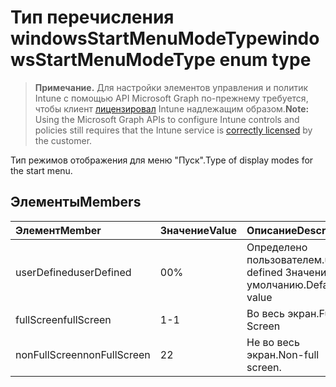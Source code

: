 # <a name="windowsstartmenumodetype-enum-type"></a><span data-ttu-id="06ecf-101">Тип перечисления windowsStartMenuModeType</span><span class="sxs-lookup"><span data-stu-id="06ecf-101">windowsStartMenuModeType enum type</span></span>

> <span data-ttu-id="06ecf-102">**Примечание.** Для настройки элементов управления и политик Intune с помощью API Microsoft Graph по-прежнему требуется, чтобы клиент [лицензировал](https://go.microsoft.com/fwlink/?linkid=839381) Intune надлежащим образом.</span><span class="sxs-lookup"><span data-stu-id="06ecf-102">**Note:** Using the Microsoft Graph APIs to configure Intune controls and policies still requires that the Intune service is [correctly licensed](https://go.microsoft.com/fwlink/?linkid=839381) by the customer.</span></span>

<span data-ttu-id="06ecf-103">Тип режимов отображения для меню "Пуск".</span><span class="sxs-lookup"><span data-stu-id="06ecf-103">Type of display modes for the start menu.</span></span>
## <a name="members"></a><span data-ttu-id="06ecf-104">Элементы</span><span class="sxs-lookup"><span data-stu-id="06ecf-104">Members</span></span>
|<span data-ttu-id="06ecf-105">Элемент</span><span class="sxs-lookup"><span data-stu-id="06ecf-105">Member</span></span>|<span data-ttu-id="06ecf-106">Значение</span><span class="sxs-lookup"><span data-stu-id="06ecf-106">Value</span></span>|<span data-ttu-id="06ecf-107">Описание</span><span class="sxs-lookup"><span data-stu-id="06ecf-107">Description</span></span>|
|:---|:---|:---|
|<span data-ttu-id="06ecf-108">userDefined</span><span class="sxs-lookup"><span data-stu-id="06ecf-108">userDefined</span></span>|<span data-ttu-id="06ecf-109">0</span><span class="sxs-lookup"><span data-stu-id="06ecf-109">0%</span></span>|<span data-ttu-id="06ecf-110">Определено пользователем.</span><span class="sxs-lookup"><span data-stu-id="06ecf-110">user defined</span></span> <span data-ttu-id="06ecf-111">Значение по умолчанию.</span><span class="sxs-lookup"><span data-stu-id="06ecf-111">Default value</span></span>|
|<span data-ttu-id="06ecf-112">fullScreen</span><span class="sxs-lookup"><span data-stu-id="06ecf-112">fullScreen</span></span>|<span data-ttu-id="06ecf-113">1</span><span class="sxs-lookup"><span data-stu-id="06ecf-113">-1</span></span>|<span data-ttu-id="06ecf-114">Во весь экран.</span><span class="sxs-lookup"><span data-stu-id="06ecf-114">Full Screen</span></span>|
|<span data-ttu-id="06ecf-115">nonFullScreen</span><span class="sxs-lookup"><span data-stu-id="06ecf-115">nonFullScreen</span></span>|<span data-ttu-id="06ecf-116">2</span><span class="sxs-lookup"><span data-stu-id="06ecf-116">2</span></span>|<span data-ttu-id="06ecf-117">Не во весь экран.</span><span class="sxs-lookup"><span data-stu-id="06ecf-117">Non-full screen.</span></span>|









